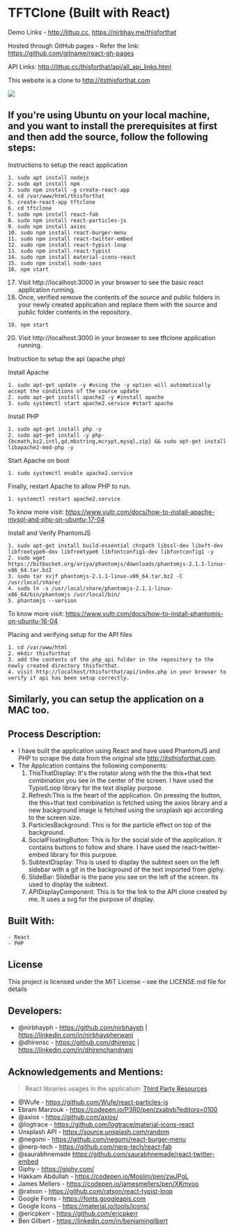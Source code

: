 # TFTClone (Built with React)

Demo Links - http://littup.cc, https://nirbhay.me/thisforthat

Hosted through GitHub pages - Refer the link: https://github.com/gitname/react-gh-pages

API Links: http://littup.cc/thisforthat/api/all_api_links.html

This website is a clone to http://itsthisforthat.com

![](https://thumbs.gfycat.com/UnluckyAngryEquine-size_restricted.gif)

## If you're using Ubuntu on your local machine, and you want to install the prerequisites at first and then add the source, follow the following steps:

Instructions to setup the react application

```
1. sudo apt install nodejs
2. sudo apt install npm
3. sudo npm install -g create-react-app
4. cd /var/www/html/thisforthat
5. create-react-app tftclone
6. cd tftclone
7. sudo npm install react-fab
8. sudo npm install react-particles-js
9. sudo npm install axios
10. sudo npm install react-burger-menu
11. sudo npm install react-twitter-embed
12. sudo npm install react-typist-loop
13. sudo npm install react-typist
14. sudo npm install material-icons-react
15. sudo npm install node-sass
16. npm start
```
17. Visit http://localhost:3000 in your browser to see the basic react application running.
18. Once, verified remove the contents of the source and public folders in your newly created application and replace them with the source and public folder contents in the repository.
```
19. npm start
```
20. Visit http://localhost:3000 in your browser to see tftclone application running.

Instruction to setup the api (apache php)

Install Apache
```
1. sudo apt-get update -y #using the -y option will automatically accept the conditions of the source update
2. sudo apt-get install apache2 -y #install apache
3. sudo systemctl start apache2.service #start apache
```

Install PHP
```
1. sudo apt-get install php -y
2. sudo apt-get install -y php-{bcmath,bz2,intl,gd,mbstring,mcrypt,mysql,zip} && sudo apt-get install libapache2-mod-php -y
```

Start Apache on boot
```
1. sudo systemctl enable apache2.service
```

Finally, restart Apache to allow PHP to run.
```
1. systemctl restart apache2.service
```

To know more visit: https://www.vultr.com/docs/how-to-install-apache-mysql-and-php-on-ubuntu-17-04

Install and Verify PhantomJS
```
1. sudo apt-get install build-essential chrpath libssl-dev libxft-dev libfreetype6-dev libfreetype6 libfontconfig1-dev libfontconfig1 -y
2. sudo wget https://bitbucket.org/ariya/phantomjs/downloads/phantomjs-2.1.1-linux-x86_64.tar.bz2
3. sudo tar xvjf phantomjs-2.1.1-linux-x86_64.tar.bz2 -C /usr/local/share/
4. sudo ln -s /usr/local/share/phantomjs-2.1.1-linux-x86_64/bin/phantomjs /usr/local/bin/
5. phantomjs --version
```

To know more visit: https://www.vultr.com/docs/how-to-install-phantomjs-on-ubuntu-16-04

Placing and verifying setup for the API files
```
1. cd /var/www/html
2. mkdir thisforthat
3. add the contents of the php_api folder in the repository to the newly created directory thisforthat.
4. visit http://localhost/thisforthat/api/index.php in your browser to verify if api has been setup correctly.
```

## Similarly, you can setup the application on a MAC too.

## Process Description:
- I have built the application using React and have used PhantomJS and PHP to scrape the data from the original site http://itsthisforthat.com.
- The Application contains the following components:
  1. ThisThatDisplay: It's the rotator along with the the this+that text combination you see in the center of the screen. I have used the TypistLoop library for the text display purpose.
  2. Refresh:This is the heart of the application. On pressing the button, the this+that text combination is fetched using the axios library and a new background image is fetched using the unsplash api according to the screen size.
  3. ParticlesBackground: This is for the particle effect on top of the background.
  4. SocialFloatingButton: This is for the social side of the application. It contains buttons to follow and share. I have used the react-twitter-embed library for this purpose.
  5. SubtextDisplay: This is used to display the subtext seen on the left sidebar with a gif in the background of the text imported from giphy.
  6. SlideBar: SlideBar is the pane you see on the left of the screen. Its used to display the subtext.
  7. APIDisplayComponent: This is for the link to the API clone created by me. It uses a svg for the purpose of display.

## Built With:
    - React
    - PHP
    
## License
This project is licensed under the MIT License - see the LICENSE.md file for details

## Developers:
- @nirbhayph - https://github.com/nirbhayph | https://linkedin.com/in/nirbhaypherwani
- @dhirensc - https://github.com/dhirensc | https://linkedin.com/in/dhirenchandnani

## Acknowledgements and Mentions:
> React libraries usages in the application: [Third Party Resources](https://github.com/nirbhayph/thisforthat/blob/master/Third%20Party%20Resources.pdf)

- @Wufe - https://github.com/Wufe/react-particles-js
- Ebram Marzouk - https://codepen.io/P3R0/pen/zxabvb?editors=0100
- @axios - https://github.com/axios/
- @logtrace - https://github.com/logtrace/material-icons-react
- Unsplash API - https://source.unsplash.com/random
- @negomi - https://github.com/negomi/react-burger-menu
- @nerp-tech - https://github.com/nerp-tech/react-fab
- @saurabhnemade https://github.com/saurabhnemade/react-twitter-embed
- Giphy - https://giphy.com/
- Hakkam Abdullah - https://codepen.io/Moslim/pen/zwJPgL
- James Mellers - https://codepen.io/jamesmellers/pen/XKmyoo
- @ratson - https://github.com/ratson/react-typist-loop
- Google Fonts - https://fonts.googleapis.com
- Google Icons - https://material.io/tools/icons/
- @ericpkerr - https://github.com/ericpkerr
- Ben Gilbert - https://linkedin.com/in/benjamingilbert
